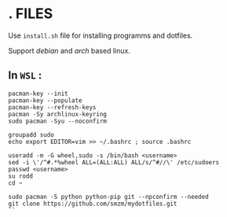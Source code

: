 # . FILES
Use ```install.sh``` file for installing programms and dotfiles.

Support _debian_ and _arch_ based linux.

## In `WSL` : 
```shell
pacman-key --init
pacman-key --populate
pacman-key --refresh-keys
pacman -Sy archlinux-keyring
sudo pacman -Syu --noconfirm

groupadd sudo
echo export EDITOR=vim >> ~/.bashrc ; source .bashrc

useradd -m -G wheel,sudo -s /bin/bash <username>
sed -i \'/^#.*%wheel ALL=(ALL:ALL) ALL/s/^#//\' /etc/sudoers
passwd <username>
su rodd
cd ~

sudo pacman -S python python-pip git --npconfirm --needed
git clone https://github.com/smzm/mydotfiles.git
``
